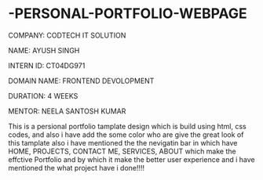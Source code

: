 # -PERSONAL-PORTFOLIO-WEBPAGE

COMPANY: CODTECH IT SOLUTION

NAME: AYUSH SINGH

INTERN ID: CT04DG971

DOMAIN NAME: FRONTEND DEVOLOPMENT

DURATION: 4 WEEKS

MENTOR: NEELA SANTOSH KUMAR

This is a persional portfolio tamplate design which is build using html, css codes, and also i have add the some color who are give the great look of this tamplate also i have mentioned the the nevigatin bar in which have HOME, PROJECTS, CONTACT ME, SERVICES, ABOUT which make the effctive Portfolio and by which it make the better user experience and i have mentioned the what project have i done!!!!
